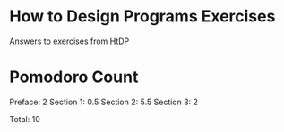 How to Design Programs Exercises
================================

Answers to exercises from [HtDP](http://htdp.org/2003-09-26/Book/curriculum-Z-H-1.html)

Pomodoro Count
==============

Preface: 2
Section 1: 0.5
Section 2: 5.5
Section 3: 2

Total: 10
